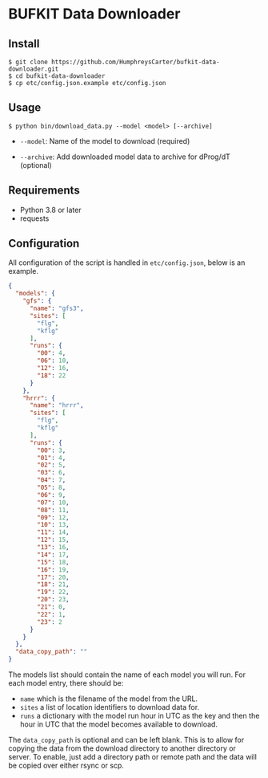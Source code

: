 # BUFKIT Data Downloader

## Install
```shell
$ git clone https://github.com/HumphreysCarter/bufkit-data-downloader.git
$ cd bufkit-data-downloader
$ cp etc/config.json.example etc/config.json
```

## Usage
```shell
$ python bin/download_data.py --model <model> [--archive]
```

* `--model`: Name of the model to download (required)

* `--archive`: Add downloaded model data to archive for dProg/dT (optional)

## Requirements
* Python 3.8 or later
* requests

## Configuration
All configuration of the script is handled in `etc/config.json`, below is an example.

```json
{
  "models": {
    "gfs": {
      "name": "gfs3",
      "sites": [
        "flg",
        "kflg"
      ],
      "runs": {
        "00": 4,
        "06": 10,
        "12": 16,
        "18": 22
      }
    },
    "hrrr": {
      "name": "hrrr",
      "sites": [
        "flg",
        "kflg"
      ],
      "runs": {
        "00": 3,
        "01": 4,
        "02": 5,
        "03": 6,
        "04": 7,
        "05": 8,
        "06": 9,
        "07": 10,
        "08": 11,
        "09": 12,
        "10": 13,
        "11": 14,
        "12": 15,
        "13": 16,
        "14": 17,
        "15": 18,
        "16": 19,
        "17": 20,
        "18": 21,
        "19": 22,
        "20": 23,
        "21": 0,
        "22": 1,
        "23": 2
      }
    }
  },
  "data_copy_path": ""
}
```

The models list should contain the name of each model you will run. For each model entry, there should be:
* `name` which is the filename of the model from the URL.
* `sites` a list of location identifiers to download data for.
* `runs` a dictionary with the model run hour in UTC as the key and then the hour in UTC that the model becomes available to download.

The `data_copy_path` is optional and can be left blank. This is to allow for copying the data from the download directory to another directory or server. To enable, just add a directory path or remote path and the data will be copied over either rsync or scp.